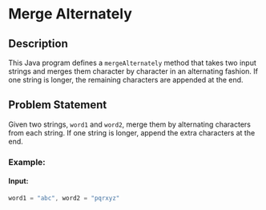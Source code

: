 # Merge Alternately

## Description

This Java program defines a `mergeAlternately` method that takes two input strings and merges them character by character in an alternating fashion. If one string is longer, the remaining characters are appended at the end.

## Problem Statement

Given two strings, `word1` and `word2`, merge them by alternating characters from each string. If one string is longer, append the extra characters at the end.

### Example:

#### **Input:**
```java
word1 = "abc", word2 = "pqrxyz"
